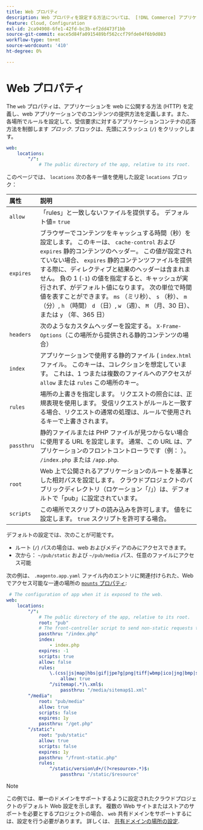 ```yaml
---
title: Web プロパティ
description: Web プロパティを設定する方法については、 [!DNL Commerce] アプリケーション設定ファイル。
feature: Cloud, Configuration
exl-id: 2ca94908-6fe1-42fd-bc3b-ef2dd473f1bb
source-git-commit: eace5d84fa0915489bf562ccf79fde04f6b9d083
workflow-type: tm+mt
source-wordcount: '410'
ht-degree: 0%

---
```


# Web プロパティ

The `web` プロパティは、アプリケーションを web に公開する方法 (HTTP) を定義し、web アプリケーションでのコンテンツの提供方法を定義します。また、各場所でルールを設定して、受信要求に対するアプリケーションコンテナの応答方法を制御します _ブロック_. ブロックは、先頭にスラッシュ (`/`) をクリックします。

```yaml
web:
    locations:
        "/":
            # The public directory of the app, relative to its root.
```

このページでは、 `locations` 次の各キー値を使用した設定 `locations` ブロック：

| 属性 | 説明 |
| :--- | :--- |
| `allow` | 「rules」と一致しないファイルを提供する。 デフォルト値= `true` |
| `expires` | ブラウザーでコンテンツをキャッシュする時間（秒）を設定します。 このキーは、 `cache-control` および `expires` 静的コンテンツのヘッダー。 この値が設定されていない場合、 `expires` 静的コンテンツファイルを提供する際に、ディレクティブと結果のヘッダーは含まれません。 負の 1 (`-1`) の値を指定すると、キャッシュが実行されず、がデフォルト値になります。 次の単位で時間値を表すことができます。  `ms` （ミリ秒）、 `s` （秒）、 `m` （分）, `h` （時間） `d` （日）, `w` （週）、 `M` （月、30 日）、または `y` （年、365 日） |
| `headers` | 次のようなカスタムヘッダーを設定する。 `X-Frame-Options`（この場所から提供される静的コンテンツの場合） |
| `index` | アプリケーションで使用する静的ファイル ( `index.html` ファイル。 このキーは、コレクションを想定しています。 これは、1 つまたは複数のファイルへのアクセスが `allow` または `rules` この場所のキー。 |
| `rules` | 場所の上書きを指定します。 リクエストの照合には、正規表現を使用します。 受信リクエストがルールと一致する場合、リクエストの通常の処理は、ルールで使用されるキーで上書きされます。 |
| `passthru` | 静的ファイルまたは PHP ファイルが見つからない場合に使用する URL を設定します。 通常、この URL は、アプリケーションのフロントコントローラです（例： ）。 `/index.php` または `/app.php`. |
| `root` | Web 上で公開されるアプリケーションのルートを基準とした相対パスを設定します。 クラウドプロジェクトのパブリックディレクトリ（ロケーション「/」）は、デフォルトで「pub」に設定されています。 |
| `scripts` | この場所でスクリプトの読み込みを許可します。 値をに設定します。 `true` スクリプトを許可する場合。 |

デフォルトの設定では、次のことが可能です。

- ルート (`/`) パスの場合は、web およびメディアのみにアクセスできます。
- 次から： `~/pub/static` および `~/pub/media` パス、任意のファイルにアクセス可能

次の例は、 `.magento.app.yaml` ファイル内のエントリに関連付けられた、Web でアクセス可能な一連の場所の  [`mounts` プロパティ](properties.md#mounts):

```yaml
 # The configuration of app when it is exposed to the web.
web:
    locations:
        "/":
            # The public directory of the app, relative to its root.
            root: "pub"
            # The front-controller script to send non-static requests to.
            passthru: "/index.php"
            index:
                - index.php
            expires: -1
            scripts: true
            allow: false
            rules:
                \.(css|js|map|hbs|gif|jpe?g|png|tiff|wbmp|ico|jng|bmp|svgz|midi?|mp?ga|mp2|mp3|m4a|ra|weba|3gpp?|mp4|mpe?g|mpe|ogv|mov|webm|flv|mng|asx|asf|wmv|avi|ogx|swf|jar|ttf|eot|woff|otf|html?)$:
                    allow: true
                ^/sitemap(.*)\.xml$:
                    passthru: "/media/sitemap$1.xml"
        "/media":
            root: "pub/media"
            allow: true
            scripts: false
            expires: 1y
            passthru: "/get.php"
        "/static":
            root: "pub/static"
            allow: true
            scripts: false
            expires: 1y
            passthru: "/front-static.php"
            rules:
                ^/static/version\d+/(?<resource>.*)$:
                    passthru: "/static/$resource"
```

>[!NOTE]
>
>この例では、単一のドメインをサポートするように設定されたクラウドプロジェクトのデフォルト Web 設定を示します。 複数の Web サイトまたはストアのサポートを必要とするプロジェクトの場合、 `web` 共有ドメインをサポートするには、設定を行う必要があります。 詳しくは、 [共有ドメインの場所の設定](../store/multiple-sites.md#configure-locations-for-shared-domains).
